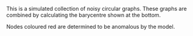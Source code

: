 This is a simulated collection of noisy circular graphs. These graphs are combined by calculating the barycentre shown at the bottom.

Nodes coloured red are determined to be anomalous by the model.

